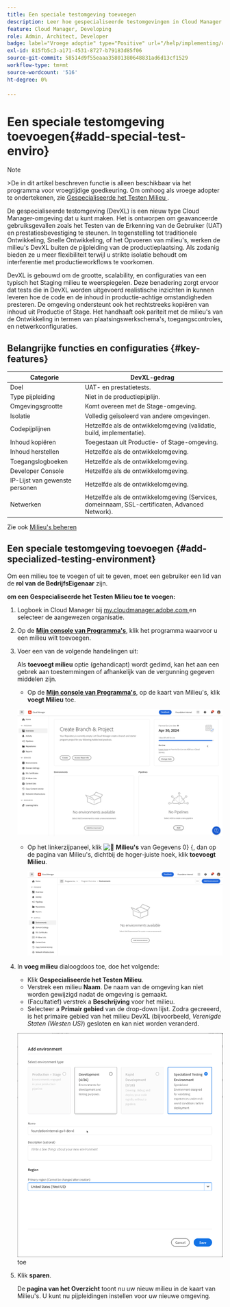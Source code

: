 ```yaml
---
title: Een speciale testomgeving toevoegen
description: Leer hoe gespecialiseerde testomgevingen in Cloud Manager speciale ruimte bieden voor het valideren van functies onder bijna-productieomstandigheden, ideaal voor stresstests en geavanceerde controles voorafgaand aan de implementatie.
feature: Cloud Manager, Developing
role: Admin, Architect, Developer
badge: label="Vroege adoptie" type="Positive" url="/help/implementing/cloud-manager/release-notes/current.md#gitlab-bitbucket"
exl-id: 815fb5c3-a171-4531-8727-b79183d85f06
source-git-commit: 58514d9f55eaaa35801380648831ad6d13cf1529
workflow-type: tm+mt
source-wordcount: '516'
ht-degree: 0%

---
```


# Een speciale testomgeving toevoegen{#add-special-test-enviro}

>[!NOTE]
>
>&#x200B;>De in dit artikel beschreven functie is alleen beschikbaar via het programma voor vroegtijdige goedkeuring. Om omhoog als vroege adopter te ondertekenen, zie [ Gespecialiseerde het Testen Milieu ](/help/implementing/cloud-manager/release-notes/current.md#specialized-test-environment).

De gespecialiseerde testomgeving (DevXL) is een nieuw type Cloud Manager-omgeving dat u kunt maken. Het is ontworpen om geavanceerde gebruiksgevallen zoals het Testen van de Erkenning van de Gebruiker (UAT) en prestatiesbevestiging te steunen. In tegenstelling tot traditionele Ontwikkeling, Snelle Ontwikkeling, of het Opvoeren van milieu&#39;s, werken de milieu&#39;s DevXL buiten de pijpleiding van de productieplaatsing. Als zodanig bieden ze u meer flexibiliteit terwijl u strikte isolatie behoudt om interferentie met productieworkflows te voorkomen.

DevXL is gebouwd om de grootte, scalability, en configuraties van een typisch het Staging milieu te weerspiegelen. Deze benadering zorgt ervoor dat tests die in DevXL worden uitgevoerd realistische inzichten in kunnen leveren hoe de code en de inhoud in productie-achtige omstandigheden presteren. De omgeving ondersteunt ook het rechtstreeks kopiëren van inhoud uit Productie of Stage. Het handhaaft ook pariteit met de milieu&#39;s van de Ontwikkeling in termen van plaatsingswerkschema&#39;s, toegangscontroles, en netwerkconfiguraties.

## Belangrijke functies en configuraties {#key-features}

| Categorie | DevXL-gedrag |
| --- | --- |
| Doel | UAT- en prestatietests. |
| Type pijpleiding | Niet in de productiepijplijn. |
| Omgevingsgrootte | Komt overeen met de Stage-omgeving. |
| Isolatie | Volledig geïsoleerd van andere omgevingen. |
| Codepijplijnen | Hetzelfde als de ontwikkelomgeving (validatie, build, implementatie). |
| Inhoud kopiëren | Toegestaan uit Productie- of Stage-omgeving. |
| Inhoud herstellen | Hetzelfde als de ontwikkelomgeving. |
| Toegangslogboeken | Hetzelfde als de ontwikkelomgeving. |
| Developer Console | Hetzelfde als de ontwikkelomgeving. |
| IP-Lijst van gewenste personen | Hetzelfde als de ontwikkelomgeving. |
| Netwerken | Hetzelfde als de ontwikkelomgeving (Services, domeinnaam, SSL-certificaten, Advanced Network). |

Zie ook [ Milieu&#39;s beheren ](/help/implementing/cloud-manager/manage-environments.md)

## Een speciale testomgeving toevoegen {#add-specialized-testing-environment}

Om een milieu toe te voegen of uit te geven, moet een gebruiker een lid van de **rol van de BedrijfsEigenaar** zijn.

**om een Gespecialiseerde het Testen Milieu toe te voegen:**

1. Logboek in Cloud Manager bij [ my.cloudmanager.adobe.com ](https://my.cloudmanager.adobe.com/) en selecteer de aangewezen organisatie.

1. Op de **[Mijn console van Programma&#39;s](/help/implementing/cloud-manager/navigation.md#my-programs)**, klik het programma waarvoor u een milieu wilt toevoegen.

1. Voer een van de volgende handelingen uit:

   Als **toevoegt milieu** optie (gehandicapt) wordt gedimd, kan het aan een gebrek aan toestemmingen of afhankelijk van de vergunning gegeven middelen zijn.

   * Op de **[Mijn console van Programma&#39;s](/help/implementing/cloud-manager/navigation.md#my-programs)**, op de **&#x200B;**&#x200B;kaart van Milieu&#39;s, klik **voegt Milieu** toe.

   ![ kaart van Milieu&#39;s ](assets/no-environments.png)

   * Op het linkerzijpaneel, klik ![&#128279;](https://spectrum.adobe.com/static/icons/workflow_18/Smock_Data_18_N.svg) **Milieu&#39;s** van Gegevens 0&rbrace; &lbrace;, dan op de pagina van Milieu&#39;s, dichtbij de hoger-juiste hoek, klik **toevoegt Milieu**.

     ![ Milieu&#39;s tabel ](assets/environments-tab.png)

1. In **voeg milieu** dialoogdoos toe, doe het volgende:

   * Klik **Gespecialiseerde het Testen Milieu**.
   * Verstrek een milieu **Naam**. De naam van de omgeving kan niet worden gewijzigd nadat de omgeving is gemaakt.
   * (Facultatief) verstrek a **Beschrijving** voor het milieu.
   * Selecteer a **Primair gebied** van de drop-down lijst. Zodra gecreeerd, is het primaire gebied van het milieu DevXL (bijvoorbeeld, *Verenigde Staten (Westen US)*) gesloten en kan niet worden veranderd.

   ![ voeg milieu dialoogdoos met Gespecialiseerde het Testen van Milieu geselecteerde radioknoop ](assets/specialized-test-environment.png) toe

1. Klik **sparen**.

   De **pagina van het Overzicht** toont nu uw nieuw milieu in de **&#x200B;**&#x200B;kaart van Milieu&#39;s. U kunt nu pijpleidingen instellen voor uw nieuwe omgeving.

